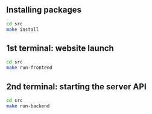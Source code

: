 ## Installing packages

```bash
cd src
make install
```

## 1st terminal: website launch

```bash
cd src
make run-frontend
```

## 2nd terminal: starting the server API

```bash
cd src
make run-backend
```
